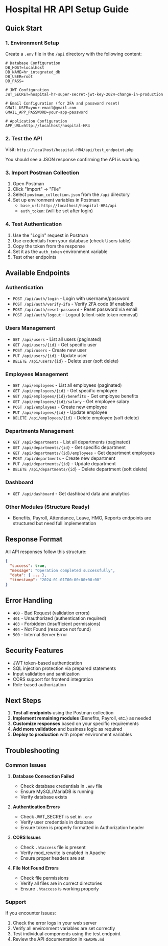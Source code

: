 # Hospital HR API Setup Guide

## Quick Start

### 1. Environment Setup

Create a `.env` file in the `/api` directory with the following content:

```env
# Database Configuration
DB_HOST=localhost
DB_NAME=hr_integrated_db
DB_USER=root
DB_PASS=

# JWT Configuration
JWT_SECRET=hospital-hr-super-secret-jwt-key-2024-change-in-production

# Email Configuration (for 2FA and password reset)
GMAIL_USER=your-email@gmail.com
GMAIL_APP_PASSWORD=your-app-password

# Application Configuration
APP_URL=http://localhost/hospital-HR4
```

### 2. Test the API

Visit: `http://localhost/hospital-HR4/api/test_endpoint.php`

You should see a JSON response confirming the API is working.

### 3. Import Postman Collection

1. Open Postman
2. Click "Import" → "File"
3. Select `postman_collection.json` from the `/api` directory
4. Set up environment variables in Postman:
   - `base_url`: `http://localhost/hospital-HR4/api`
   - `auth_token`: (will be set after login)

### 4. Test Authentication

1. Use the "Login" request in Postman
2. Use credentials from your database (check Users table)
3. Copy the token from the response
4. Set it as the `auth_token` environment variable
5. Test other endpoints

## Available Endpoints

### Authentication
- `POST /api/auth/login` - Login with username/password
- `POST /api/auth/verify-2fa` - Verify 2FA code (if enabled)
- `POST /api/auth/reset-password` - Reset password via email
- `POST /api/auth/logout` - Logout (client-side token removal)

### Users Management
- `GET /api/users` - List all users (paginated)
- `GET /api/users/{id}` - Get specific user
- `POST /api/users` - Create new user
- `PUT /api/users/{id}` - Update user
- `DELETE /api/users/{id}` - Delete user (soft delete)

### Employees Management
- `GET /api/employees` - List all employees (paginated)
- `GET /api/employees/{id}` - Get specific employee
- `GET /api/employees/{id}/benefits` - Get employee benefits
- `GET /api/employees/{id}/salary` - Get employee salary
- `POST /api/employees` - Create new employee
- `PUT /api/employees/{id}` - Update employee
- `DELETE /api/employees/{id}` - Delete employee (soft delete)

### Departments Management
- `GET /api/departments` - List all departments (paginated)
- `GET /api/departments/{id}` - Get specific department
- `GET /api/departments/{id}/employees` - Get department employees
- `POST /api/departments` - Create new department
- `PUT /api/departments/{id}` - Update department
- `DELETE /api/departments/{id}` - Delete department (soft delete)

### Dashboard
- `GET /api/dashboard` - Get dashboard data and analytics

### Other Modules (Structure Ready)
- Benefits, Payroll, Attendance, Leave, HMO, Reports endpoints are structured but need full implementation

## Response Format

All API responses follow this structure:

```json
{
  "success": true,
  "message": "Operation completed successfully",
  "data": { ... },
  "timestamp": "2024-01-01T00:00:00+00:00"
}
```

## Error Handling

- `400` - Bad Request (validation errors)
- `401` - Unauthorized (authentication required)
- `403` - Forbidden (insufficient permissions)
- `404` - Not Found (resource not found)
- `500` - Internal Server Error

## Security Features

- JWT token-based authentication
- SQL injection protection via prepared statements
- Input validation and sanitization
- CORS support for frontend integration
- Role-based authorization

## Next Steps

1. **Test all endpoints** using the Postman collection
2. **Implement remaining modules** (Benefits, Payroll, etc.) as needed
3. **Customize responses** based on your specific requirements
4. **Add more validation** and business logic as required
5. **Deploy to production** with proper environment variables

## Troubleshooting

### Common Issues

1. **Database Connection Failed**
   - Check database credentials in `.env` file
   - Ensure MySQL/MariaDB is running
   - Verify database exists

2. **Authentication Errors**
   - Check JWT_SECRET is set in `.env`
   - Verify user credentials in database
   - Ensure token is properly formatted in Authorization header

3. **CORS Issues**
   - Check `.htaccess` file is present
   - Verify mod_rewrite is enabled in Apache
   - Ensure proper headers are set

4. **File Not Found Errors**
   - Check file permissions
   - Verify all files are in correct directories
   - Ensure `.htaccess` is working properly

### Support

If you encounter issues:
1. Check the error logs in your web server
2. Verify all environment variables are set correctly
3. Test individual components using the test endpoint
4. Review the API documentation in `README.md`

